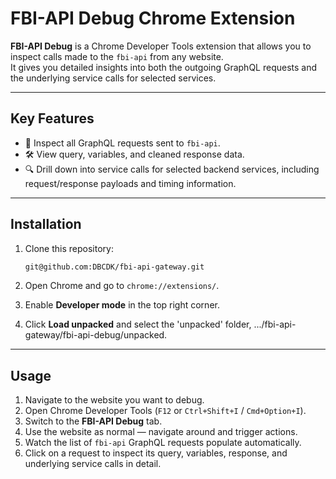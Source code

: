# FBI-API Debug Chrome Extension

**FBI-API Debug** is a Chrome Developer Tools extension that allows you to inspect calls made to the `fbi-api` from any website.  
It gives you detailed insights into both the outgoing GraphQL requests and the underlying service calls for selected services.

---

## Key Features

- 🔎 Inspect all GraphQL requests sent to `fbi-api`.
- 🛠️ View query, variables, and cleaned response data.
- 🔍 Drill down into service calls for selected backend services, including request/response payloads and timing information.

---

## Installation

1. Clone this repository:

   ```bash
   git@github.com:DBCDK/fbi-api-gateway.git
   ```

2. Open Chrome and go to `chrome://extensions/`.

3. Enable **Developer mode** in the top right corner.

4. Click **Load unpacked** and select the 'unpacked' folder, .../fbi-api-gateway/fbi-api-debug/unpacked.

---

## Usage

1. Navigate to the website you want to debug.
2. Open Chrome Developer Tools (`F12` or `Ctrl+Shift+I` / `Cmd+Option+I`).
3. Switch to the **FBI-API Debug** tab.
4. Use the website as normal — navigate around and trigger actions.
5. Watch the list of `fbi-api` GraphQL requests populate automatically.
6. Click on a request to inspect its query, variables, response, and underlying service calls in detail.
